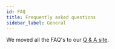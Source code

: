 ```yaml
---
id: FAQ
title: Frequently asked questions
sidebar_label: General
---
```


We moved all the FAQ's to our [Q & A site](https://discuss.developers.overwolf.com). 
